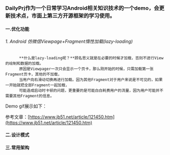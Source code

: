 ### DailyPrj作为一个日常学习Android相关知识技术的一个demo，会更新技术点，市面上第三方开源框架的学习使用。

#### 一.优化功能

###### 1.  Android 仿微信Viewpage+Fragment惰性加载(lazy-loading)

          **什么是lazy-loading呢？**顾名思义就是在必要的时候才加载，否则不进行View的绘制和数据的加载。
          原因是Viewpager一次只会显示一个页卡，那么刚开始的时候，只需加载第一张Fragment页卡，其他的不加载，
          当用户向右滑动切换再进行加载。因为其他Fragment对于用户来说是不可见的，如果一开始就把全部Fragment一起加载，
          可能造成启动时卡顿的问题，更重要的是可能白白耗费用户的流量，因为用户可能并不需要其他Fragment的信息。

Demo gif展示如下： 

参考文章：[https://www.jb51.net/article/121450.htm](https://www.jb51.net/article/121450.htm)

#### 二.设计模式

#### 三.常用架构
